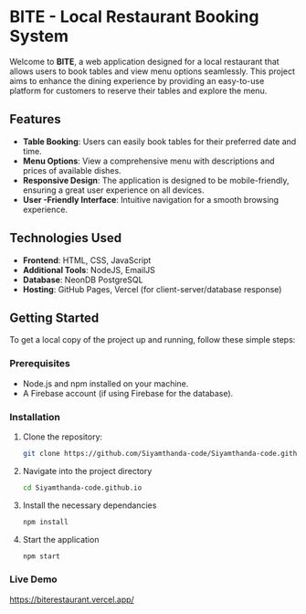 # BITE - Local Restaurant Booking System

Welcome to **BITE**, a web application designed for a local restaurant that allows users to book tables and view menu options seamlessly. This project aims to enhance the dining experience by providing an easy-to-use platform for customers to reserve their tables and explore the menu.

## Features

- **Table Booking**: Users can easily book tables for their preferred date and time.
- **Menu Options**: View a comprehensive menu with descriptions and prices of available dishes.
- **Responsive Design**: The application is designed to be mobile-friendly, ensuring a great user experience on all devices.
- **User -Friendly Interface**: Intuitive navigation for a smooth browsing experience.

## Technologies Used

- **Frontend**: HTML, CSS, JavaScript 
- **Additional Tools**: NodeJS, EmailJS
- **Database**: NeonDB PostgreSQL 
- **Hosting**: GitHub Pages, Vercel (for client-server/database response)

## Getting Started

To get a local copy of the project up and running, follow these simple steps:

### Prerequisites

- Node.js and npm installed on your machine.
- A Firebase account (if using Firebase for the database).

### Installation

1. Clone the repository:
   ```bash
   git clone https://github.com/Siyamthanda-code/Siyamthanda-code.github.io

2. Navigate into the project directory
   ```bash
   cd Siyamthanda-code.github.io

3. Install the necessary dependancies
   ```bash
   npm install

4. Start the application
   ```bash
   npm start

### Live Demo
https://biterestaurant.vercel.app/
